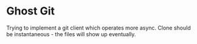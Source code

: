 # Ghost Git

Trying to implement a git client which operates more async. Clone should be instantaneous - the files
will show up eventually.
